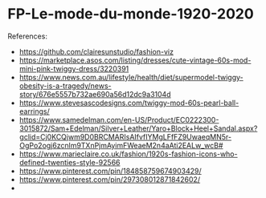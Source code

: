 # FP-Le-mode-du-monde-1920-2020

References:
-	https://github.com/clairesunstudio/fashion-viz
-	https://marketplace.asos.com/listing/dresses/cute-vintage-60s-mod-mini-pink-twiggy-dress/3220391
-	https://www.news.com.au/lifestyle/health/diet/supermodel-twiggy-obesity-is-a-tragedy/news-story/676e5557b732ae690a56d12dc9a3104d
-	https://www.stevesascodesigns.com/twiggy-mod-60s-pearl-ball-earrings/
-	https://www.samedelman.com/en-US/Product/EC0222300-3015872/Sam+Edelman/Silver+Leather/Yaro+Block+Heel+Sandal.aspx?gclid=Cj0KCQjwm9D0BRCMARIsAIfvfIYMgLFfFZ9UwaeqMN5r-OgPo2ogj6zcnlm9TXnPjmAyimFWeaeM2n4aAti2EALw_wcB#
-	https://www.marieclaire.co.uk/fashion/1920s-fashion-icons-who-defined-twenties-style-92566
-	https://www.pinterest.com/pin/184858759674903429/
-	https://www.pinterest.com/pin/297308012871842602/
-

